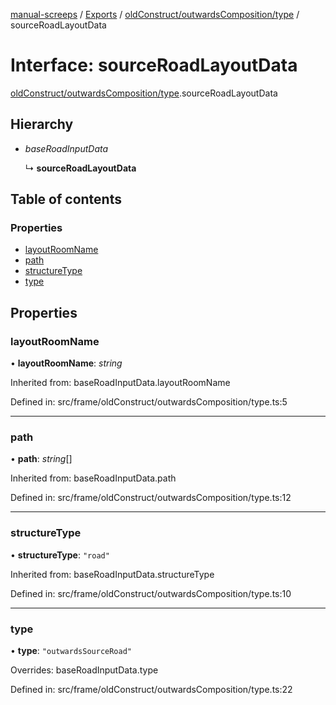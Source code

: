 [manual-screeps](../README.md) / [Exports](../modules.md) / [oldConstruct/outwardsComposition/type](../modules/oldconstruct_outwardscomposition_type.md) / sourceRoadLayoutData

# Interface: sourceRoadLayoutData

[oldConstruct/outwardsComposition/type](../modules/oldconstruct_outwardscomposition_type.md).sourceRoadLayoutData

## Hierarchy

- *baseRoadInputData*

  ↳ **sourceRoadLayoutData**

## Table of contents

### Properties

- [layoutRoomName](oldconstruct_outwardscomposition_type.sourceroadlayoutdata.md#layoutroomname)
- [path](oldconstruct_outwardscomposition_type.sourceroadlayoutdata.md#path)
- [structureType](oldconstruct_outwardscomposition_type.sourceroadlayoutdata.md#structuretype)
- [type](oldconstruct_outwardscomposition_type.sourceroadlayoutdata.md#type)

## Properties

### layoutRoomName

• **layoutRoomName**: *string*

Inherited from: baseRoadInputData.layoutRoomName

Defined in: src/frame/oldConstruct/outwardsComposition/type.ts:5

___

### path

• **path**: *string*[]

Inherited from: baseRoadInputData.path

Defined in: src/frame/oldConstruct/outwardsComposition/type.ts:12

___

### structureType

• **structureType**: ``"road"``

Inherited from: baseRoadInputData.structureType

Defined in: src/frame/oldConstruct/outwardsComposition/type.ts:10

___

### type

• **type**: ``"outwardsSourceRoad"``

Overrides: baseRoadInputData.type

Defined in: src/frame/oldConstruct/outwardsComposition/type.ts:22

